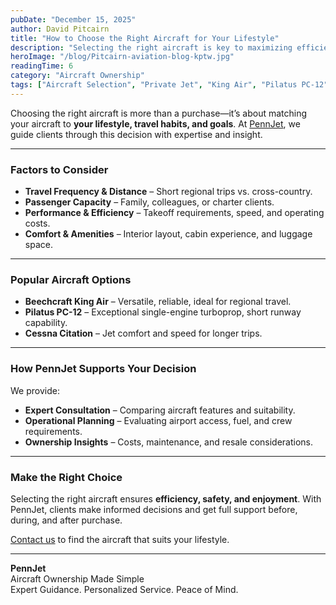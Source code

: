 ```yaml
---
pubDate: "December 15, 2025"
author: David Pitcairn
title: "How to Choose the Right Aircraft for Your Lifestyle"
description: "Selecting the right aircraft is key to maximizing efficiency, comfort, and convenience. PennJet helps owners evaluate options like King Air, Pilatus, and more to match their lifestyle."
heroImage: "/blog/Pitcairn-aviation-blog-kptw.jpg"
readingTime: 6
category: "Aircraft Ownership"
tags: ["Aircraft Selection", "Private Jet", "King Air", "Pilatus PC-12"]
---
```


Choosing the right aircraft is more than a purchase—it’s about matching your aircraft to **your lifestyle, travel habits, and goals**. At [PennJet](/#about-us), we guide clients through this decision with expertise and insight.

---

### Factors to Consider

- **Travel Frequency & Distance** – Short regional trips vs. cross-country.
- **Passenger Capacity** – Family, colleagues, or charter clients.
- **Performance & Efficiency** – Takeoff requirements, speed, and operating costs.
- **Comfort & Amenities** – Interior layout, cabin experience, and luggage space.

---

### Popular Aircraft Options

- **Beechcraft King Air** – Versatile, reliable, ideal for regional travel.
- **Pilatus PC-12** – Exceptional single-engine turboprop, short runway capability.
- **Cessna Citation** – Jet comfort and speed for longer trips.

---

### How PennJet Supports Your Decision

We provide:

- **Expert Consultation** – Comparing aircraft features and suitability.
- **Operational Planning** – Evaluating airport access, fuel, and crew requirements.
- **Ownership Insights** – Costs, maintenance, and resale considerations.

---

### Make the Right Choice

Selecting the right aircraft ensures **efficiency, safety, and enjoyment**. With PennJet, clients make informed decisions and get full support before, during, and after purchase.

[Contact us](/#contact-us) to find the aircraft that suits your lifestyle.

---

**PennJet**  
Aircraft Ownership Made Simple  
Expert Guidance. Personalized Service. Peace of Mind.
